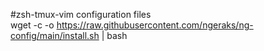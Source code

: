 #zsh-tmux-vim
configuration files  
wget -c -o https://raw.githubusercontent.com/ngeraks/ng-config/main/install.sh | bash
